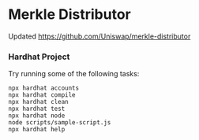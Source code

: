 # Merkle Distributor
Updated https://github.com/Uniswap/merkle-distributor

### Hardhat Project

Try running some of the following tasks:

```shell
npx hardhat accounts
npx hardhat compile
npx hardhat clean
npx hardhat test
npx hardhat node
node scripts/sample-script.js
npx hardhat help
```
